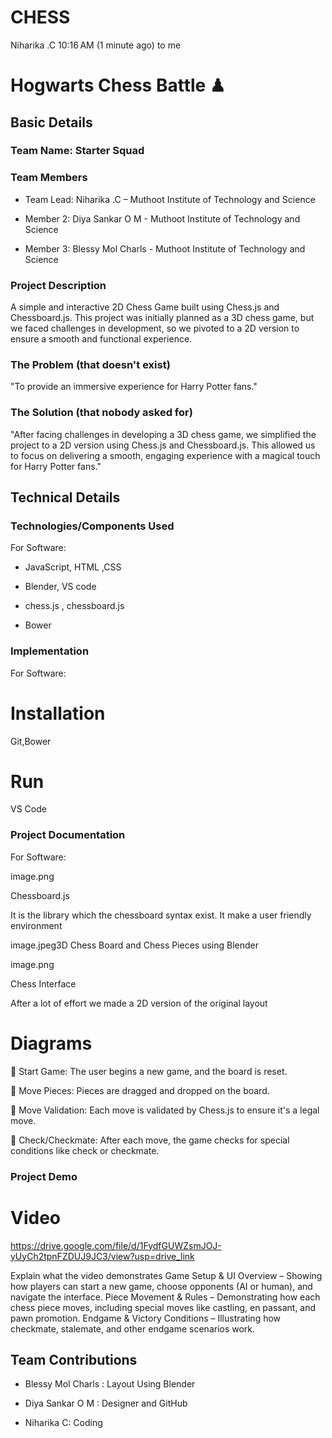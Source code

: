 # CHESS

Niharika .C
10:16 AM (1 minute ago)
to me

# Hogwarts Chess Battle ♟

 

 

## Basic Details

### Team Name: Starter Squad

 

 

### Team Members

- Team Lead: Niharika .C – Muthoot Institute of Technology and Science

- Member 2: Diya Sankar O M - Muthoot Institute of Technology and Science

- Member 3: Blessy Mol Charls - Muthoot Institute of Technology and Science

 

### Project Description

A simple and interactive 2D Chess Game built using Chess.js and Chessboard.js. This project was initially planned as a 3D chess game, but we faced challenges in development, so we pivoted to a 2D version to ensure a smooth and functional experience.

 

### The Problem (that doesn't exist)

"To provide an immersive experience for Harry Potter fans."

 

### The Solution (that nobody asked for)

"After facing challenges in developing a 3D chess game, we simplified the project to a 2D version using Chess.js and Chessboard.js. This allowed us to focus on delivering a smooth, engaging experience with a magical touch for Harry Potter fans."

 

## Technical Details

### Technologies/Components Used

For Software:

- JavaScript, HTML ,CSS

- Blender, VS code

- chess.js , chessboard.js

- Bower

### Implementation

For Software:

# Installation

Git,Bower

 

# Run

VS Code

### Project Documentation

For Software:

 

image.png

Chessboard.js

It is the library which the chessboard syntax exist. It make a user friendly environment

 

image.jpeg3D Chess Board and Chess Pieces using Blender

 

image.png

Chess Interface

After a lot of effort we made a 2D version of the original layout  

# Diagrams

  Start Game: The user begins a new game, and the board is reset.

  Move Pieces: Pieces are dragged and dropped on the board.

  Move Validation: Each move is validated by Chess.js to ensure it's a legal move.

  Check/Checkmate: After each move, the game checks for special conditions like check or checkmate.

 

### Project Demo

# Video

https://drive.google.com/file/d/1FydfGUWZsmJOJ-yUyCh2tpnFZDUJ9JC3/view?usp=drive_link

Explain what the video demonstrates
Game Setup & UI Overview – Showing how players can start a new game, choose opponents (AI or human), and navigate the interface.
Piece Movement & Rules – Demonstrating how each chess piece moves, including special moves like castling, en passant, and pawn promotion.
Endgame & Victory Conditions – Illustrating how checkmate, stalemate, and other endgame scenarios work.

 



 

## Team Contributions

- Blessy Mol Charls : Layout Using Blender

- Diya Sankar O M : Designer and GitHub

- Niharika C: Coding


